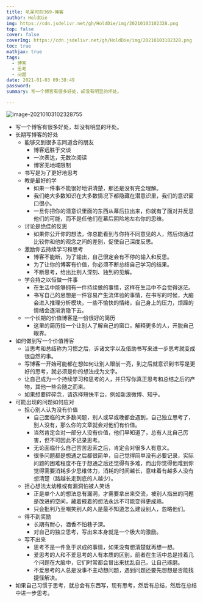 ```yaml
---
title: 吼呆时刻369-博客
author: HoldDie
img: https://cdn.jsdelivr.net/gh/HoldDie/img/20210103102328.png
top: false
cover: false
coverImg: https://cdn.jsdelivr.net/gh/HoldDie/img/20210103102328.png
toc: true
mathjax: true
tags:
  - 博客
  - 思考
  - 问题
date: 2021-01-03 09:38:49
password:
summary: 写一个博客有很多好处，却没有明显的坏处。

---
```


![image-20210103102328755](https://cdn.jsdelivr.net/gh/HoldDie/img/20210103102328.png)

- 写一个博客有很多好处，却没有明显的坏处。
- 长期写博客的好处
  - 能够交到很多志同道合的朋友
    - 博客远胜于交谈
    - 一次表达，无数次阅读
    - 博客无地域限制
  - 书写是为了更好地思考
  - 教是最好的学
    - 如果一件事不能很好地讲清楚，那还是没有完全理解。
    - 我们绝大多数知识在大多数情况下都隐藏在潜意识里，我们的意识窗口很小。
    - 一旦你把你的潜意识里面的东西从幕后拉出来，你就有了面对并反思他们的可能，而不是任他们在幕后阴险地左右你的思维。
  - 讨论是绝佳的反思
    - 如果你公开你的想法，你总能看到与你持不同意见的人，然后你通过比较你和他的观念之间的差别，促使自己深度反思。
  - 激励你去持续学习和思考
    - 博客不能断，为了输出，自己很定会有不停的输入和反思。
    - 为了让你的博客有价值，你必须不断总结自己学习的结果。
    - 不断思考，给出比别人深刻、独到的见解。
  - 学会持之以恒做一件事
    - 在生活中能够拥有一件持续做的事情，这样在生活中不会觉得迷茫。
    - 书写自己的思想是一件容易产生流体验的事情，在书写的时候，大脑会进入推理分析模块，一些不愉快的情绪，自己身上的压力，烦躁的情绪会逐渐消隐下去。
  - 一个长期的价值博客是一份很好的简历
    - 这里的简历指一个让别人了解自己的窗口，解释更多的人，开脱自己眼界。
- 如何做到写一个价值博客
  - 当思考和总结称为习惯之后，诉诸文字以及借助书写来进一步思考就变成很自然的事。
  - 写博客一开始可能都在想如何让别人眼前一亮，到之后就意识到书写是更好的思考，就必须是你的想法成为文字。
  - 让自己成为一个持续学习和思考的人，并只写你真正思考和总结之后的产物，其他一些会随之而来。
  - 如果想要碎碎念，请选择短快平台，例如新浪微博、知乎。
- 可能出现的问题如何应对
  - 担心别人认为没有价值
    - 自己面临的大多数问题，别人或早或晚都会遇到，自己独立思考了，别人没有，那么你的文章就会对他们有价值。
    - 当然肯定会对一部分人没有价值，他们早知道了，总有人比自己厉害，但不可因此不记录思考。
    - 无论面临什么自己苦苦思索之后，肯定会对很多人有意义。
    - 很多问题都是想通之后都很简单，自己觉得简单没有必要记录，实际问题的困难程度不在于想通之后还觉得有多难，而出你觉得他难到你觉得需要消耗多少思维体力，消耗的时间越长，意味着有越多人没有想清楚（路越长走到底的人越少）。
  - 担心想法太幼稚或有漏洞怕被人笑话
    - 正是单个人的想法总有漏洞，才需要拿出来交流，被别人指出的问题是改进的空间，藏着掖着的想法永远不可能变得更成熟。
    - 只会批判乃至嘲笑别人的人是最不知道怎么建设别人，忽略他们。
  - 得不到奖励
    - 长期有耐心，酒香不怕巷子深。
    - 对自己的独立思考，写出来本身就是一个极大的激励。
  - 写不出来
    - 思考不是一件急于求成的事情，如果没有想清楚就再想一想。
    - 爱思考的人和不爱思考的人有本质的区别，前者在生活中总是挂着几个问题在大脑中，它们时常都会冒出来扰乱自己，让自己琢磨。
    - 不爱思考的人总是没事不主动想问题，遇到问题还要先想想是否能找捷径解决。
- 如果自己习惯于思考，就总会有东西写，现有思考，然后有总结，然后在总结中进一步思考。